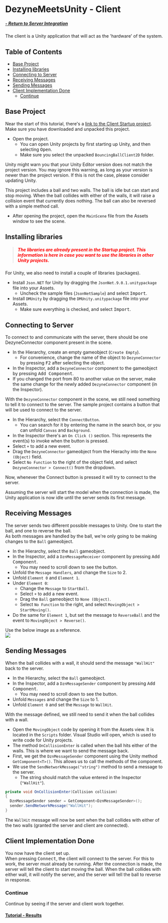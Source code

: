 # DezyneMeetsUnity - Client

##### [- Return to Server Integration](Tutorial-Server.md)

The client is a Unity application that will act as the 'hardware' of the system.

## Table of Contents

* [Base Project](#base-project)
* [Installing libraries](#installing-libraries)
* [Connecting to Server](#connecting-to-server)
* [Receiving Messages](#receiving-messages)
* [Sending Messages](#sending-messages)
* [Client Implementation Done](#client-implementation-done)
  * [Continue](#continue)

## Base Project

Near the start of this tutorial, there's a [link to the Client Startup project](Tutorial-Begin.md#sources). Make sure you have downloaded and unpacked this project.

* Open the project.
  * You can open Unity projects by first starting up Unity, and then selecting <kbd>Open</kbd>.
  * Make sure you select the unpacked `BouncingBallClient2D` folder.

Unity might warn you that your Unity Editor version does not match the project version. You may ignore this warning, as long as your version is newer than the project version. If this is not the case, please consider updating Unity.

This project includes a ball and two walls.
The ball is idle but can start and stop moving. When the ball collides with either of the walls, it will raise a collision event that currently does nothing. The ball can also be reversed with a simple method call.

* After opening the project, open the `MainScene` file from the Assets window to see the scene.


## Installing libraries

> ##### <span style="color:red">The libraries are already present in the Startup project. This information is here in case you want to use the libraries in other Unity projects.</span>

For Unity, we also need to install a couple of libraries (packages).

* Install `Json.NET` for Unity by dragging the `JsonNet.9.0.1.unitypackage` file into your Assets.
  * Uncheck the sample files (`JsonNetSample`) and select <kbd>Import</kbd>.
* Install `DMUnity` by dragging the `DMUnity.unitypackage` file into your Assets.
  * Make sure everything is checked, and select <kbd>Import</kbd>.

## Connecting to Server

To connect to and communicate with the server, there should be one DezyneConnector component present in the scene.

* In the Hierarchy, create an empty gameobject (`Create Empty`).
  * For convenience, change the name of the object to `DezyneConnector` by pressing <kbd>F2</kbd> after selecting the object.
* In the Inspector, add a `DezyneConnector` component to the gameobject by pressing <kbd>Add Component</kbd>.
* If you changed the port from 80 to another value on the server, make the same change for the newly added `DezyneConnector` component (in the Inspector).

With the `DezyneConnector` component in the scene, we still need something to tell it to connect to the server. The sample project contains a button that will be used to connect to the server.

* In the Hierarchy, select the `ConnectButton`.
  * You can search for it by entering the name in the search box, or you can unfold `Canvas` and `Background`.
* In the Inspector there's an `On Click ()` section. This represents the event(s) to invoke when the button is pressed.
* Select <kbd>`+`</kbd> to add a new event.
* Drag the `DezyneConnector` gameobject from the Hierachy into the `None (Object)` field.
* Select `No Function` to the right of the object field, and select `DezyneConnector > Connect()` from the dropdown.

Now, whenever the Connect button is pressed it will try to connect to the server.

Assuming the server will start the model when the connection is made, the Unity application is now idle until the server sends its first message.

## Receiving Messages

The server sends two different possible messages to Unity. One to start the ball, and one to reverse the ball.  
As both messages are handled by the ball, we're only going to be making changes to the `Ball` gameobject.

* In the Hierarchy, select the `Ball` gameobject.
* In the Inspector, add a `DznMessageReceiver` component by pressing <kbd>Add Component</kbd>.
  * You may need to scroll down to see the button.
* Unfold the `Message Handlers`, and change the `Size` to 2.
* Unfold `Element 0` and `Element 1`.
* Under `Element 0`:
  * Change the `Message` to `StartBall`.
  * Select <kbd>`+`</kbd> to add a new event.
  * Drag the `Ball` gameobject to `None (Object)`.
  * Select `No Function` to the right, and select `MovingObject > StartMoving()`.
* Do the same for `Element 1`, but set the message to `ReverseBall` and the event to `MovingObject > Reverse()`.

Use the below image as a reference.  
![](../Images/Tutorial/DznMessageReceiver.png)

## Sending Messages

When the ball collides with a wall, it should send the message `"WallHit"` back to the server.

* In the Hierarchy, select the `Ball` gameobject.
* In the Inspector, add a `DznMessageSender` component by pressing <kbd>Add Component</kbd>.
  * You may need to scroll down to see the button.
* Unfold `Messages` and change the `Size` to 1.
* Unfold `Element 0` and set the `Message` to `WallHit`.

With the message defined, we still need to send it when the ball collides with a wall.

* Open the `MovingObject` code by opening it from the Assets view. It is located in the `Scripts` folder. Visual Studio will open, which is used to write code for Unity projects.
* The method `OnCollisionEnter` is called when the ball hits either of the walls. This is where we want to send the message back.
* First, we get the `DznMessageSender` component using the Unity method `GetComponent<T>()`. This allows us to call the methods of the component.
* We use the `SendNetworkMessage("string")` method to send a message to the server.
  * The string should match the value entered in the Inspector (`"WallHit"`).

```cs
private void OnCollisionEnter(Collision collision)
{
  DznMessageSender sender = GetComponent<DznMessageSender>();
  sender.SendNetworkMessage("WallHit");
}
```

The `WallHit` message will now be sent when the ball collides with either of the two walls (granted the server and client are connected).

## Client Implementation Done

You now have the client set up.  
When pressing <kbd>Connect</kbd>, the client will connect to the server. For this to work, the server must already be running. After the connection is made, the server will tell the client to start moving the ball. When the ball collides with either wall, it will notify the server, and the server will tell the ball to reverse in response.

### Continue

Continue by seeing if the server and client work together.

#### [Tutorial - Results](Tutorial-Results.md)
